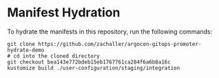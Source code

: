 # Manifest Hydration

To hydrate the manifests in this repository, run the following commands:

```shell
git clone https://github.com/zachaller/argocon-gitops-promoter-hydrate-demo
# cd into the cloned directory
git checkout bea143e772bdeb15eb1767761ca284f6a6b8a16c
kustomize build ./user-configuration/staging/integration
```
